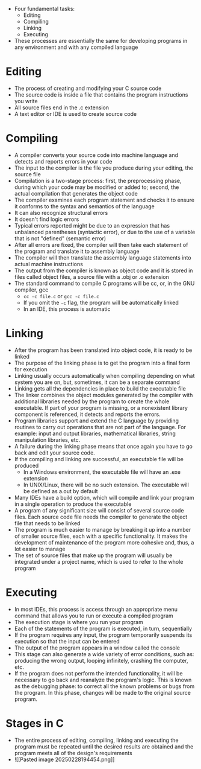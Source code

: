- Four fundamental tasks:
	- Editing
	- Compiling
	- Linking
	- Executing
- These processes are essentially the same for developing programs in any environment and with any compiled language
# Editing
- The process of creating and modifying your C source code
- The source code is inside a file that contains the program instructions you write
- All source files end in the .c extension
- A text editor or IDE is used to create source code
# Compiling
- A compiler converts your source code into machine language and detects and reports errors in your code
- The input to the compiler is the file you produce during your editing, the source file
- Compilation is a two-stage process: first, the preprocessing phase, during which your code may be modified or added to; second, the actual compilation that generates the object code
- The compiler examines each program statement and checks it to ensure it conforms to the syntax and semantics of the language
- It can also recognize structural errors
- It doesn't find logic errors
- Typical errors reported might be due to an expression that has unbalanced parentheses (syntactic error), or due to the use of a variable that is not "defined" (semantic error)
- After all errors are fixed, the compiler will then take each statement of the program and translate it to assembly language
- The compiler will then translate the assembly language statements into actual machine instructions
- The output from the compiler is known as object code and it is stored in files called object files, a source file with a .obj or .o extension
- The standard command to compile C programs will be cc, or, in the GNU compiler, gcc
	- `cc -c file.c` or `gcc -c file.c`
	- If you omit the `-c` flag, the program will be automatically linked
	- In an IDE, this process is automatic
# Linking
- After the program has been translated into object code, it is ready to be linked
- The purpose of the linking phase is to get the program into a final form for execution
- Linking usually occurs automatically when compiling depending on what system you are on, but, sometimes, it can be a separate command
- Linking gets all the dependencies in place to build the executable file
- The linker combines the object modules generated by the compiler with additional libraries needed by the program to create the whole executable. If part of your program is missing, or a nonexistent library component is referenced, it detects and reports the errors.
- Program libraries support and extend the C language by providing routines to carry out operations that are not part of the language. For example: input and output libraries, mathematical libraries, string manipulation libraries, etc.
- A failure during the linking phase means that once again you have to go back and edit your source code.
- If the compiling and linking are successful, an executable file will be produced
	- In a Windows environment, the executable file will have an .exe extension
	- In UNIX/Linux, there will be no such extension. The executable will be defined as a.out by default
- Many IDEs have a build option, which will compile and link your program in a single operation to produce the executable
- A program of any significant size will consist of several source code files. Each source code file needs the compiler to generate the object file that needs to be linked
- The program is much easier to manage by breaking it up into a number of smaller source files, each with a specific functionality. It makes the development of maintenance of the program more cohesive and, thus, a lot easier to manage
- The set of source files that make up the program will usually be integrated under a project name, which is used to refer to the whole program
# Executing
- In most IDEs, this process is access through an appropriate menu command that allows you to run or execute a compiled program
- The execution stage is where you run your program
- Each of the statements of the program is executed, in turn, sequentially
- If the program requires any input, the program temporarily suspends its execution so that the input can be entered
- The output of the program appears in a window called the console
- This stage can also generate a wide variety of error conditions, such as: producing the wrong output, looping infinitely, crashing the computer, etc.
- If the program does not perform the intended functionality, it will be necessary to go back and reanalyze the program's logic. This is known as the debugging phase: to correct all the known problems or bugs from the program. In this phase, changes will be made to the original source program.
# Stages in C
- The entire process of editing, compiling, linking and executing the program must be repeated until the desired results are obtained and the program meets all of the design's requirements
- ![[Pasted image 20250228194454.png]]